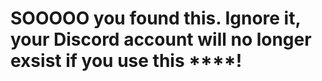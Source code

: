 # SOOOOO you found this. Ignore it, your Discord account will no longer exsist if you use this ****!
